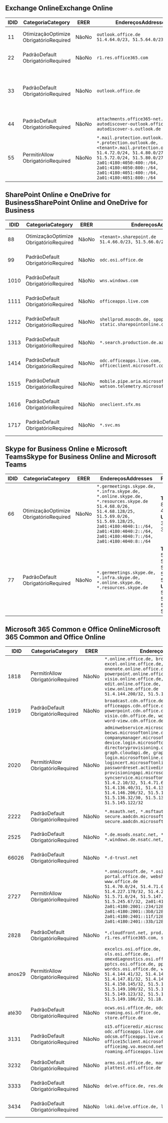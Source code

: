 <!--THIS FILE IS AUTOMATICALLY GENERATED. MANUAL CHANGES WILL BE OVERWRITTEN.-->
<!--Please contact the Office 365 Endpoints team with any questions.-->
<!--Germany endpoints version 2019072900-->
<!--File generated 2019-08-21 08:00:16.4606-->

## <a name="exchange-online"></a><span data-ttu-id="bfa63-101">Exchange Online</span><span class="sxs-lookup"><span data-stu-id="bfa63-101">Exchange Online</span></span>

<span data-ttu-id="bfa63-102">ID</span><span class="sxs-lookup"><span data-stu-id="bfa63-102">ID</span></span> | <span data-ttu-id="bfa63-103">Categoria</span><span class="sxs-lookup"><span data-stu-id="bfa63-103">Category</span></span> | <span data-ttu-id="bfa63-104">ER</span><span class="sxs-lookup"><span data-stu-id="bfa63-104">ER</span></span> | <span data-ttu-id="bfa63-105">Endereços</span><span class="sxs-lookup"><span data-stu-id="bfa63-105">Addresses</span></span> | <span data-ttu-id="bfa63-106">Portas</span><span class="sxs-lookup"><span data-stu-id="bfa63-106">Ports</span></span>
-- | -------------------- | -- | ------------------------------------------------------------------------------------------------------------------------------------------------------------------------------------------------------------------------------------------------------------ | -------------------------------
<span data-ttu-id="bfa63-107">1</span><span class="sxs-lookup"><span data-stu-id="bfa63-107">1</span></span> | <span data-ttu-id="bfa63-108">Otimização</span><span class="sxs-lookup"><span data-stu-id="bfa63-108">Optimize</span></span><BR><span data-ttu-id="bfa63-109">Obrigatório</span><span class="sxs-lookup"><span data-stu-id="bfa63-109">Required</span></span> | <span data-ttu-id="bfa63-110">Não</span><span class="sxs-lookup"><span data-stu-id="bfa63-110">No</span></span> | `outlook.office.de`<BR>`51.4.64.0/23, 51.5.64.0/23` | <span data-ttu-id="bfa63-111">**TCP:** 443, 80</span><span class="sxs-lookup"><span data-stu-id="bfa63-111">**TCP:** 443, 80</span></span>
<span data-ttu-id="bfa63-112">2</span><span class="sxs-lookup"><span data-stu-id="bfa63-112">2</span></span> | <span data-ttu-id="bfa63-113">Padrão</span><span class="sxs-lookup"><span data-stu-id="bfa63-113">Default</span></span><BR><span data-ttu-id="bfa63-114">Obrigatório</span><span class="sxs-lookup"><span data-stu-id="bfa63-114">Required</span></span> | <span data-ttu-id="bfa63-115">Não</span><span class="sxs-lookup"><span data-stu-id="bfa63-115">No</span></span> | `r1.res.office365.com` | <span data-ttu-id="bfa63-116">**TCP:** 443, 80</span><span class="sxs-lookup"><span data-stu-id="bfa63-116">**TCP:** 443, 80</span></span>
<span data-ttu-id="bfa63-117">3</span><span class="sxs-lookup"><span data-stu-id="bfa63-117">3</span></span> | <span data-ttu-id="bfa63-118">Padrão</span><span class="sxs-lookup"><span data-stu-id="bfa63-118">Default</span></span><BR><span data-ttu-id="bfa63-119">Obrigatório</span><span class="sxs-lookup"><span data-stu-id="bfa63-119">Required</span></span> | <span data-ttu-id="bfa63-120">Não</span><span class="sxs-lookup"><span data-stu-id="bfa63-120">No</span></span> | `outlook.office.de` | <span data-ttu-id="bfa63-121">**TCP:** 143, 25, 587, 993, 995</span><span class="sxs-lookup"><span data-stu-id="bfa63-121">**TCP:** 143, 25, 587, 993, 995</span></span>
<span data-ttu-id="bfa63-122">4</span><span class="sxs-lookup"><span data-stu-id="bfa63-122">4</span></span> | <span data-ttu-id="bfa63-123">Padrão</span><span class="sxs-lookup"><span data-stu-id="bfa63-123">Default</span></span><BR><span data-ttu-id="bfa63-124">Obrigatório</span><span class="sxs-lookup"><span data-stu-id="bfa63-124">Required</span></span> | <span data-ttu-id="bfa63-125">Não</span><span class="sxs-lookup"><span data-stu-id="bfa63-125">No</span></span> | `attachments.office365-net.de, autodiscover-outlook.office.de, autodiscover-s.outlook.de` | <span data-ttu-id="bfa63-126">**TCP:** 443, 80</span><span class="sxs-lookup"><span data-stu-id="bfa63-126">**TCP:** 443, 80</span></span>
<span data-ttu-id="bfa63-127">5</span><span class="sxs-lookup"><span data-stu-id="bfa63-127">5</span></span> | <span data-ttu-id="bfa63-128">Permitir</span><span class="sxs-lookup"><span data-stu-id="bfa63-128">Allow</span></span><BR><span data-ttu-id="bfa63-129">Obrigatório</span><span class="sxs-lookup"><span data-stu-id="bfa63-129">Required</span></span> | <span data-ttu-id="bfa63-130">Não</span><span class="sxs-lookup"><span data-stu-id="bfa63-130">No</span></span> | `*.mail.protection.outlook.de, *.protection.outlook.de, <tenant>.mail.protection.outlook.de`<BR>`51.4.72.0/24, 51.4.80.0/27, 51.5.72.0/24, 51.5.80.0/27, 2a01:4180:4050:400::/64, 2a01:4180:4050:800::/64, 2a01:4180:4051:400::/64, 2a01:4180:4051:800::/64` | <span data-ttu-id="bfa63-131">**TCP:** 25, 443</span><span class="sxs-lookup"><span data-stu-id="bfa63-131">**TCP:** 25, 443</span></span>

## <a name="sharepoint-online-and-onedrive-for-business"></a><span data-ttu-id="bfa63-132">SharePoint Online e OneDrive for Business</span><span class="sxs-lookup"><span data-stu-id="bfa63-132">SharePoint Online and OneDrive for Business</span></span>

<span data-ttu-id="bfa63-133">ID</span><span class="sxs-lookup"><span data-stu-id="bfa63-133">ID</span></span> | <span data-ttu-id="bfa63-134">Categoria</span><span class="sxs-lookup"><span data-stu-id="bfa63-134">Category</span></span> | <span data-ttu-id="bfa63-135">ER</span><span class="sxs-lookup"><span data-stu-id="bfa63-135">ER</span></span> | <span data-ttu-id="bfa63-136">Endereços</span><span class="sxs-lookup"><span data-stu-id="bfa63-136">Addresses</span></span> | <span data-ttu-id="bfa63-137">Portas</span><span class="sxs-lookup"><span data-stu-id="bfa63-137">Ports</span></span>
-- | -------------------- | -- | ------------------------------------------------------------------------------ | ----------------
<span data-ttu-id="bfa63-138">8</span><span class="sxs-lookup"><span data-stu-id="bfa63-138">8</span></span> | <span data-ttu-id="bfa63-139">Otimização</span><span class="sxs-lookup"><span data-stu-id="bfa63-139">Optimize</span></span><BR><span data-ttu-id="bfa63-140">Obrigatório</span><span class="sxs-lookup"><span data-stu-id="bfa63-140">Required</span></span> | <span data-ttu-id="bfa63-141">Não</span><span class="sxs-lookup"><span data-stu-id="bfa63-141">No</span></span> | `<tenant>.sharepoint.de`<BR>`51.4.66.0/23, 51.5.66.0/23` | <span data-ttu-id="bfa63-142">**TCP:** 443, 80</span><span class="sxs-lookup"><span data-stu-id="bfa63-142">**TCP:** 443, 80</span></span>
<span data-ttu-id="bfa63-143">9</span><span class="sxs-lookup"><span data-stu-id="bfa63-143">9</span></span> | <span data-ttu-id="bfa63-144">Padrão</span><span class="sxs-lookup"><span data-stu-id="bfa63-144">Default</span></span><BR><span data-ttu-id="bfa63-145">Obrigatório</span><span class="sxs-lookup"><span data-stu-id="bfa63-145">Required</span></span> | <span data-ttu-id="bfa63-146">Não</span><span class="sxs-lookup"><span data-stu-id="bfa63-146">No</span></span> | `odc.osi.office.de` | <span data-ttu-id="bfa63-147">**TCP:** 443, 80</span><span class="sxs-lookup"><span data-stu-id="bfa63-147">**TCP:** 443, 80</span></span>
<span data-ttu-id="bfa63-148">10</span><span class="sxs-lookup"><span data-stu-id="bfa63-148">10</span></span> | <span data-ttu-id="bfa63-149">Padrão</span><span class="sxs-lookup"><span data-stu-id="bfa63-149">Default</span></span><BR><span data-ttu-id="bfa63-150">Obrigatório</span><span class="sxs-lookup"><span data-stu-id="bfa63-150">Required</span></span> | <span data-ttu-id="bfa63-151">Não</span><span class="sxs-lookup"><span data-stu-id="bfa63-151">No</span></span> | `wns.windows.com` | <span data-ttu-id="bfa63-152">**TCP:** 443, 80</span><span class="sxs-lookup"><span data-stu-id="bfa63-152">**TCP:** 443, 80</span></span>
<span data-ttu-id="bfa63-153">11</span><span class="sxs-lookup"><span data-stu-id="bfa63-153">11</span></span> | <span data-ttu-id="bfa63-154">Padrão</span><span class="sxs-lookup"><span data-stu-id="bfa63-154">Default</span></span><BR><span data-ttu-id="bfa63-155">Obrigatório</span><span class="sxs-lookup"><span data-stu-id="bfa63-155">Required</span></span> | <span data-ttu-id="bfa63-156">Não</span><span class="sxs-lookup"><span data-stu-id="bfa63-156">No</span></span> | `officeapps.live.com` | <span data-ttu-id="bfa63-157">**TCP:** 443, 80</span><span class="sxs-lookup"><span data-stu-id="bfa63-157">**TCP:** 443, 80</span></span>
<span data-ttu-id="bfa63-158">12</span><span class="sxs-lookup"><span data-stu-id="bfa63-158">12</span></span> | <span data-ttu-id="bfa63-159">Padrão</span><span class="sxs-lookup"><span data-stu-id="bfa63-159">Default</span></span><BR><span data-ttu-id="bfa63-160">Obrigatório</span><span class="sxs-lookup"><span data-stu-id="bfa63-160">Required</span></span> | <span data-ttu-id="bfa63-161">Não</span><span class="sxs-lookup"><span data-stu-id="bfa63-161">No</span></span> | `shellprod.msocdn.de, spoprod-a.akamaihd.net, static.sharepointonline.com` | <span data-ttu-id="bfa63-162">**TCP:** 443, 80</span><span class="sxs-lookup"><span data-stu-id="bfa63-162">**TCP:** 443, 80</span></span>
<span data-ttu-id="bfa63-163">13</span><span class="sxs-lookup"><span data-stu-id="bfa63-163">13</span></span> | <span data-ttu-id="bfa63-164">Padrão</span><span class="sxs-lookup"><span data-stu-id="bfa63-164">Default</span></span><BR><span data-ttu-id="bfa63-165">Obrigatório</span><span class="sxs-lookup"><span data-stu-id="bfa63-165">Required</span></span> | <span data-ttu-id="bfa63-166">Não</span><span class="sxs-lookup"><span data-stu-id="bfa63-166">No</span></span> | `*.search.production.de.azuretrafficmanager.de` | <span data-ttu-id="bfa63-167">**TCP:** 443</span><span class="sxs-lookup"><span data-stu-id="bfa63-167">**TCP:** 443</span></span>
<span data-ttu-id="bfa63-168">14</span><span class="sxs-lookup"><span data-stu-id="bfa63-168">14</span></span> | <span data-ttu-id="bfa63-169">Padrão</span><span class="sxs-lookup"><span data-stu-id="bfa63-169">Default</span></span><BR><span data-ttu-id="bfa63-170">Obrigatório</span><span class="sxs-lookup"><span data-stu-id="bfa63-170">Required</span></span> | <span data-ttu-id="bfa63-171">Não</span><span class="sxs-lookup"><span data-stu-id="bfa63-171">No</span></span> | `odc.officeapps.live.com, officeclient.microsoft.com` | <span data-ttu-id="bfa63-172">**TCP:** 443, 80</span><span class="sxs-lookup"><span data-stu-id="bfa63-172">**TCP:** 443, 80</span></span>
<span data-ttu-id="bfa63-173">15</span><span class="sxs-lookup"><span data-stu-id="bfa63-173">15</span></span> | <span data-ttu-id="bfa63-174">Padrão</span><span class="sxs-lookup"><span data-stu-id="bfa63-174">Default</span></span><BR><span data-ttu-id="bfa63-175">Obrigatório</span><span class="sxs-lookup"><span data-stu-id="bfa63-175">Required</span></span> | <span data-ttu-id="bfa63-176">Não</span><span class="sxs-lookup"><span data-stu-id="bfa63-176">No</span></span> | `mobile.pipe.aria.microsoft.com, ssw.live.com, watson.telemetry.microsoft.com` | <span data-ttu-id="bfa63-177">**TCP:** 443, 80</span><span class="sxs-lookup"><span data-stu-id="bfa63-177">**TCP:** 443, 80</span></span>
<span data-ttu-id="bfa63-178">16</span><span class="sxs-lookup"><span data-stu-id="bfa63-178">16</span></span> | <span data-ttu-id="bfa63-179">Padrão</span><span class="sxs-lookup"><span data-stu-id="bfa63-179">Default</span></span><BR><span data-ttu-id="bfa63-180">Obrigatório</span><span class="sxs-lookup"><span data-stu-id="bfa63-180">Required</span></span> | <span data-ttu-id="bfa63-181">Não</span><span class="sxs-lookup"><span data-stu-id="bfa63-181">No</span></span> | `oneclient.sfx.ms` | <span data-ttu-id="bfa63-182">**TCP:** 443, 80</span><span class="sxs-lookup"><span data-stu-id="bfa63-182">**TCP:** 443, 80</span></span>
<span data-ttu-id="bfa63-183">17</span><span class="sxs-lookup"><span data-stu-id="bfa63-183">17</span></span> | <span data-ttu-id="bfa63-184">Padrão</span><span class="sxs-lookup"><span data-stu-id="bfa63-184">Default</span></span><BR><span data-ttu-id="bfa63-185">Obrigatório</span><span class="sxs-lookup"><span data-stu-id="bfa63-185">Required</span></span> | <span data-ttu-id="bfa63-186">Não</span><span class="sxs-lookup"><span data-stu-id="bfa63-186">No</span></span> | `*.svc.ms` | <span data-ttu-id="bfa63-187">**TCP:** 443, 80</span><span class="sxs-lookup"><span data-stu-id="bfa63-187">**TCP:** 443, 80</span></span>

## <a name="skype-for-business-online-and-microsoft-teams"></a><span data-ttu-id="bfa63-188">Skype for Business Online e Microsoft Teams</span><span class="sxs-lookup"><span data-stu-id="bfa63-188">Skype for Business Online and Microsoft Teams</span></span>

<span data-ttu-id="bfa63-189">ID</span><span class="sxs-lookup"><span data-stu-id="bfa63-189">ID</span></span> | <span data-ttu-id="bfa63-190">Categoria</span><span class="sxs-lookup"><span data-stu-id="bfa63-190">Category</span></span> | <span data-ttu-id="bfa63-191">ER</span><span class="sxs-lookup"><span data-stu-id="bfa63-191">ER</span></span> | <span data-ttu-id="bfa63-192">Endereços</span><span class="sxs-lookup"><span data-stu-id="bfa63-192">Addresses</span></span> | <span data-ttu-id="bfa63-193">Portas</span><span class="sxs-lookup"><span data-stu-id="bfa63-193">Ports</span></span>
-- | -------------------- | -- | ----------------------------------------------------------------------------------------------------------------------------------------------------------------------------------------------------------------------------------------------- | --------------------------------------------------
<span data-ttu-id="bfa63-194">6</span><span class="sxs-lookup"><span data-stu-id="bfa63-194">6</span></span> | <span data-ttu-id="bfa63-195">Otimização</span><span class="sxs-lookup"><span data-stu-id="bfa63-195">Optimize</span></span><BR><span data-ttu-id="bfa63-196">Obrigatório</span><span class="sxs-lookup"><span data-stu-id="bfa63-196">Required</span></span> | <span data-ttu-id="bfa63-197">Não</span><span class="sxs-lookup"><span data-stu-id="bfa63-197">No</span></span> | `*.germeetings.skype.de, *.infra.skype.de, *.online.skype.de, *.resources.skype.de`<BR>`51.4.68.0/26, 51.4.68.128/25, 51.5.69.0/26, 51.5.69.128/25, 2a01:4180:4040:1::/64, 2a01:4180:4040:2::/64, 2a01:4180:4040:7::/64, 2a01:4180:4040:8::/64` | <span data-ttu-id="bfa63-198">**TCP:** 443, 80</span><span class="sxs-lookup"><span data-stu-id="bfa63-198">**TCP:** 443, 80</span></span><BR><span data-ttu-id="bfa63-199">**UDP:** 3478</span><span class="sxs-lookup"><span data-stu-id="bfa63-199">**UDP:** 3478</span></span>
<span data-ttu-id="bfa63-200">7</span><span class="sxs-lookup"><span data-stu-id="bfa63-200">7</span></span> | <span data-ttu-id="bfa63-201">Padrão</span><span class="sxs-lookup"><span data-stu-id="bfa63-201">Default</span></span><BR><span data-ttu-id="bfa63-202">Obrigatório</span><span class="sxs-lookup"><span data-stu-id="bfa63-202">Required</span></span> | <span data-ttu-id="bfa63-203">Não</span><span class="sxs-lookup"><span data-stu-id="bfa63-203">No</span></span> | `*.germeetings.skype.de, *.infra.skype.de, *.online.skype.de, *.resources.skype.de` | <span data-ttu-id="bfa63-204">**TCP:** 5061, 50000-59999</span><span class="sxs-lookup"><span data-stu-id="bfa63-204">**TCP:** 5061, 50000-59999</span></span><BR><span data-ttu-id="bfa63-205">**UDP:** 50000-59999</span><span class="sxs-lookup"><span data-stu-id="bfa63-205">**UDP:** 50000-59999</span></span>

## <a name="microsoft-365-common-and-office-online"></a><span data-ttu-id="bfa63-206">Microsoft 365 Common e Office Online</span><span class="sxs-lookup"><span data-stu-id="bfa63-206">Microsoft 365 Common and Office Online</span></span>

<span data-ttu-id="bfa63-207">ID</span><span class="sxs-lookup"><span data-stu-id="bfa63-207">ID</span></span> | <span data-ttu-id="bfa63-208">Categoria</span><span class="sxs-lookup"><span data-stu-id="bfa63-208">Category</span></span> | <span data-ttu-id="bfa63-209">ER</span><span class="sxs-lookup"><span data-stu-id="bfa63-209">ER</span></span> | <span data-ttu-id="bfa63-210">Endereços</span><span class="sxs-lookup"><span data-stu-id="bfa63-210">Addresses</span></span> | <span data-ttu-id="bfa63-211">Portas</span><span class="sxs-lookup"><span data-stu-id="bfa63-211">Ports</span></span>
-- | ------------------- | -- | -------------------------------------------------------------------------------------------------------------------------------------------------------------------------------------------------------------------------------------------------------------------------------------------------------------------------------------------------------------------------------------------------------------------------------------------------------------------------------------------------------------------------------------------------------------------------------------------------------------------------- | ----------------
<span data-ttu-id="bfa63-212">18</span><span class="sxs-lookup"><span data-stu-id="bfa63-212">18</span></span> | <span data-ttu-id="bfa63-213">Permitir</span><span class="sxs-lookup"><span data-stu-id="bfa63-213">Allow</span></span><BR><span data-ttu-id="bfa63-214">Obrigatório</span><span class="sxs-lookup"><span data-stu-id="bfa63-214">Required</span></span> | <span data-ttu-id="bfa63-215">Não</span><span class="sxs-lookup"><span data-stu-id="bfa63-215">No</span></span> | `*.online.office.de, broadcast.online.office.de, excel.online.office.de, onenote.online.office.de, powerpoint.online.office.de, visio.online.office.de, word-edit.online.office.de, word-view.online.office.de`<BR>`51.4.144.200/32, 51.5.149.3/32, 51.18.16.0/23` | <span data-ttu-id="bfa63-216">**TCP:** 443</span><span class="sxs-lookup"><span data-stu-id="bfa63-216">**TCP:** 443</span></span>
<span data-ttu-id="bfa63-217">19</span><span class="sxs-lookup"><span data-stu-id="bfa63-217">19</span></span> | <span data-ttu-id="bfa63-218">Padrão</span><span class="sxs-lookup"><span data-stu-id="bfa63-218">Default</span></span><BR><span data-ttu-id="bfa63-219">Obrigatório</span><span class="sxs-lookup"><span data-stu-id="bfa63-219">Required</span></span> | <span data-ttu-id="bfa63-220">Não</span><span class="sxs-lookup"><span data-stu-id="bfa63-220">No</span></span> | `broadcast.cdn.office.de, excel.cdn.office.de, officeapps.cdn.office.de, onenote.cdn.office.de, powerpoint.cdn.office.de, view.cdn.office.de, visio.cdn.office.de, word-edit.cdn.office.de, word-view.cdn.office.de` | <span data-ttu-id="bfa63-221">**TCP:** 443</span><span class="sxs-lookup"><span data-stu-id="bfa63-221">**TCP:** 443</span></span>
<span data-ttu-id="bfa63-222">20</span><span class="sxs-lookup"><span data-stu-id="bfa63-222">20</span></span> | <span data-ttu-id="bfa63-223">Permitir</span><span class="sxs-lookup"><span data-stu-id="bfa63-223">Allow</span></span><BR><span data-ttu-id="bfa63-224">Obrigatório</span><span class="sxs-lookup"><span data-stu-id="bfa63-224">Required</span></span> | <span data-ttu-id="bfa63-225">Não</span><span class="sxs-lookup"><span data-stu-id="bfa63-225">No</span></span> | `adminwebservice.microsoftonline.de, becws.microsoftonline.de, companymanager.microsoftonline.de, device.login.microsoftonline.de, directoryprovisioning.cloudapi.de, graph.cloudapi.de, graph.microsoft.de, login.microsoftonline.de, logincert.microsoftonline.de, pas.cloudapi.de, passwordreset.activedirectory.microsoftazure.de, provisioningapi.microsoftonline.de, syncservice.microsoftonline.de`<BR>`51.4.2.10/32, 51.4.71.61/32, 51.4.136.38/31, 51.4.136.40/31, 51.4.136.42/32, 51.4.146.38/32, 51.4.146.206/32, 51.5.16.7/32, 51.5.71.22/32, 51.5.136.32/30, 51.5.136.36/32, 51.5.145.29/32, 51.5.145.122/32` | <span data-ttu-id="bfa63-226">**TCP:** 443, 80</span><span class="sxs-lookup"><span data-stu-id="bfa63-226">**TCP:** 443, 80</span></span>
<span data-ttu-id="bfa63-227">22</span><span class="sxs-lookup"><span data-stu-id="bfa63-227">22</span></span> | <span data-ttu-id="bfa63-228">Padrão</span><span class="sxs-lookup"><span data-stu-id="bfa63-228">Default</span></span><BR><span data-ttu-id="bfa63-229">Obrigatório</span><span class="sxs-lookup"><span data-stu-id="bfa63-229">Required</span></span> | <span data-ttu-id="bfa63-230">Não</span><span class="sxs-lookup"><span data-stu-id="bfa63-230">No</span></span> | `*.msauth.net, *.msftauth.net, secure.aadcdn.microsoftonline-p.com, secure.aadcdn.microsoftonline-p.de` | <span data-ttu-id="bfa63-231">**TCP:** 443, 80</span><span class="sxs-lookup"><span data-stu-id="bfa63-231">**TCP:** 443, 80</span></span>
<span data-ttu-id="bfa63-232">25</span><span class="sxs-lookup"><span data-stu-id="bfa63-232">25</span></span> | <span data-ttu-id="bfa63-233">Padrão</span><span class="sxs-lookup"><span data-stu-id="bfa63-233">Default</span></span><BR><span data-ttu-id="bfa63-234">Obrigatório</span><span class="sxs-lookup"><span data-stu-id="bfa63-234">Required</span></span> | <span data-ttu-id="bfa63-235">Não</span><span class="sxs-lookup"><span data-stu-id="bfa63-235">No</span></span> | `*.de.msods.nsatc.net, *.office.de.akadns.net, *.windows.de.nsatc.net, officehome.msocdn.de` | <span data-ttu-id="bfa63-236">**TCP:** 443, 80</span><span class="sxs-lookup"><span data-stu-id="bfa63-236">**TCP:** 443, 80</span></span>
<span data-ttu-id="bfa63-237">660</span><span class="sxs-lookup"><span data-stu-id="bfa63-237">26</span></span> | <span data-ttu-id="bfa63-238">Padrão</span><span class="sxs-lookup"><span data-stu-id="bfa63-238">Default</span></span><BR><span data-ttu-id="bfa63-239">Obrigatório</span><span class="sxs-lookup"><span data-stu-id="bfa63-239">Required</span></span> | <span data-ttu-id="bfa63-240">Não</span><span class="sxs-lookup"><span data-stu-id="bfa63-240">No</span></span> | `*.d-trust.net` | <span data-ttu-id="bfa63-241">**TCP:** 443, 80</span><span class="sxs-lookup"><span data-stu-id="bfa63-241">**TCP:** 443, 80</span></span>
<span data-ttu-id="bfa63-242">27</span><span class="sxs-lookup"><span data-stu-id="bfa63-242">27</span></span> | <span data-ttu-id="bfa63-243">Permitir</span><span class="sxs-lookup"><span data-stu-id="bfa63-243">Allow</span></span><BR><span data-ttu-id="bfa63-244">Obrigatório</span><span class="sxs-lookup"><span data-stu-id="bfa63-244">Required</span></span> | <span data-ttu-id="bfa63-245">Não</span><span class="sxs-lookup"><span data-stu-id="bfa63-245">No</span></span> | `*.onmicrosoft.de, *.osi.office.de, office.de, portal.office.de, webshell.suite.office.de, www.office.de`<BR>`51.4.70.0/24, 51.4.71.0/24, 51.4.226.115/32, 51.4.227.178/32, 51.4.230.178/32, 51.5.70.0/24, 51.5.71.0/24, 51.5.147.48/32, 51.5.242.163/32, 51.5.245.67/32, 2a01:4180:2001::92/128, 2a01:4180:2001::234/128, 2a01:4180:2001::3b8/128, 2a01:4180:2401::11f/128, 2a01:4180:2401::33b/128, 2a01:4180:2401::55b/128` | <span data-ttu-id="bfa63-246">**TCP:** 443, 80</span><span class="sxs-lookup"><span data-stu-id="bfa63-246">**TCP:** 443, 80</span></span>
<span data-ttu-id="bfa63-247">28</span><span class="sxs-lookup"><span data-stu-id="bfa63-247">28</span></span> | <span data-ttu-id="bfa63-248">Padrão</span><span class="sxs-lookup"><span data-stu-id="bfa63-248">Default</span></span><BR><span data-ttu-id="bfa63-249">Obrigatório</span><span class="sxs-lookup"><span data-stu-id="bfa63-249">Required</span></span> | <span data-ttu-id="bfa63-250">Não</span><span class="sxs-lookup"><span data-stu-id="bfa63-250">No</span></span> | `*.cloudfront.net, prod.msocdn.de, r1.res.office365.com, shellprod.msocdn.de` | <span data-ttu-id="bfa63-251">**TCP:** 443, 80</span><span class="sxs-lookup"><span data-stu-id="bfa63-251">**TCP:** 443, 80</span></span>
<span data-ttu-id="bfa63-252">anos</span><span class="sxs-lookup"><span data-stu-id="bfa63-252">29</span></span> | <span data-ttu-id="bfa63-253">Permitir</span><span class="sxs-lookup"><span data-stu-id="bfa63-253">Allow</span></span><BR><span data-ttu-id="bfa63-254">Obrigatório</span><span class="sxs-lookup"><span data-stu-id="bfa63-254">Required</span></span> | <span data-ttu-id="bfa63-255">Não</span><span class="sxs-lookup"><span data-stu-id="bfa63-255">No</span></span> | `excelcs.osi.office.de, excelps.osi.office.de, ols.osi.office.de, omexdiagnostics.osi.office.de, pptcs.osi.office.de, pptps.osi.office.de, wordcs.osi.office.de, wordps.osi.office.de`<BR>`51.4.144.41/32, 51.4.144.174/32, 51.4.145.38/32, 51.4.147.81/32, 51.4.147.233/32, 51.4.148.12/32, 51.4.150.145/32, 51.5.147.242/32, 51.5.149.100/32, 51.5.149.119/32, 51.5.149.123/32, 51.5.149.180/32, 51.5.149.186/32, 51.18.0.0/21` | <span data-ttu-id="bfa63-256">**TCP:** 443, 80</span><span class="sxs-lookup"><span data-stu-id="bfa63-256">**TCP:** 443, 80</span></span>
<span data-ttu-id="bfa63-257">até</span><span class="sxs-lookup"><span data-stu-id="bfa63-257">30</span></span> | <span data-ttu-id="bfa63-258">Padrão</span><span class="sxs-lookup"><span data-stu-id="bfa63-258">Default</span></span><BR><span data-ttu-id="bfa63-259">Obrigatório</span><span class="sxs-lookup"><span data-stu-id="bfa63-259">Required</span></span> | <span data-ttu-id="bfa63-260">Não</span><span class="sxs-lookup"><span data-stu-id="bfa63-260">No</span></span> | `ocws.osi.office.de, odc.osi.office.de, roaming.osi.office.de, sharepoint.de, store.office.de` | <span data-ttu-id="bfa63-261">**TCP:** 443, 80</span><span class="sxs-lookup"><span data-stu-id="bfa63-261">**TCP:** 443, 80</span></span>
<span data-ttu-id="bfa63-262">31</span><span class="sxs-lookup"><span data-stu-id="bfa63-262">31</span></span> | <span data-ttu-id="bfa63-263">Padrão</span><span class="sxs-lookup"><span data-stu-id="bfa63-263">Default</span></span><BR><span data-ttu-id="bfa63-264">Obrigatório</span><span class="sxs-lookup"><span data-stu-id="bfa63-264">Required</span></span> | <span data-ttu-id="bfa63-265">Não</span><span class="sxs-lookup"><span data-stu-id="bfa63-265">No</span></span> | `o15.officeredir.microsoft.com, odc.officeapps.live.com, odcsm.officeapps.live.com, office.microsoft.com, office15client.microsoft.com, officeimg.vo.msecnd.net, roaming.officeapps.live.com` | <span data-ttu-id="bfa63-266">**TCP:** 443, 80</span><span class="sxs-lookup"><span data-stu-id="bfa63-266">**TCP:** 443, 80</span></span>
<span data-ttu-id="bfa63-267">32</span><span class="sxs-lookup"><span data-stu-id="bfa63-267">32</span></span> | <span data-ttu-id="bfa63-268">Padrão</span><span class="sxs-lookup"><span data-stu-id="bfa63-268">Default</span></span><BR><span data-ttu-id="bfa63-269">Obrigatório</span><span class="sxs-lookup"><span data-stu-id="bfa63-269">Required</span></span> | <span data-ttu-id="bfa63-270">Não</span><span class="sxs-lookup"><span data-stu-id="bfa63-270">No</span></span> | `arms.osi.office.de, manage.osi.office.de, plattest.osi.office.de` | <span data-ttu-id="bfa63-271">**TCP:** 443, 80</span><span class="sxs-lookup"><span data-stu-id="bfa63-271">**TCP:** 443, 80</span></span>
<span data-ttu-id="bfa63-272">33</span><span class="sxs-lookup"><span data-stu-id="bfa63-272">33</span></span> | <span data-ttu-id="bfa63-273">Padrão</span><span class="sxs-lookup"><span data-stu-id="bfa63-273">Default</span></span><BR><span data-ttu-id="bfa63-274">Obrigatório</span><span class="sxs-lookup"><span data-stu-id="bfa63-274">Required</span></span> | <span data-ttu-id="bfa63-275">Não</span><span class="sxs-lookup"><span data-stu-id="bfa63-275">No</span></span> | `delve.office.de, res.delve.office.com` | <span data-ttu-id="bfa63-276">**TCP:** 443</span><span class="sxs-lookup"><span data-stu-id="bfa63-276">**TCP:** 443</span></span>
<span data-ttu-id="bfa63-277">34</span><span class="sxs-lookup"><span data-stu-id="bfa63-277">34</span></span> | <span data-ttu-id="bfa63-278">Padrão</span><span class="sxs-lookup"><span data-stu-id="bfa63-278">Default</span></span><BR><span data-ttu-id="bfa63-279">Obrigatório</span><span class="sxs-lookup"><span data-stu-id="bfa63-279">Required</span></span> | <span data-ttu-id="bfa63-280">Não</span><span class="sxs-lookup"><span data-stu-id="bfa63-280">No</span></span> | `loki.delve.office.de, lpcres.delve.office.com` | <span data-ttu-id="bfa63-281">**TCP:** 443</span><span class="sxs-lookup"><span data-stu-id="bfa63-281">**TCP:** 443</span></span>
